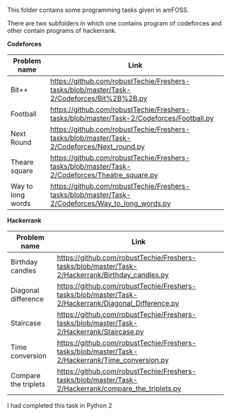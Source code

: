 This folder contains some programming tasks given in amFOSS.

There are two subfolders in which one contains program of codeforces and other contain programs of hackerrank.

**Codeforces**


|Problem name|Link|
|------------|----|
|Bit++|https://github.com/robustTechie/Freshers-tasks/blob/master/Task-2/Codeforces/Bit%2B%2B.py|
|Football|https://github.com/robustTechie/Freshers-tasks/blob/master/Task-2/Codeforces/Football.py|
|Next Round|https://github.com/robustTechie/Freshers-tasks/blob/master/Task-2/Codeforces/Next_round.py|
|Theare square|https://github.com/robustTechie/Freshers-tasks/blob/master/Task-2/Codeforces/Theatre_square.py|
|Way to long words|https://github.com/robustTechie/Freshers-tasks/blob/master/Task-2/Codeforces/Way_to_long_words.py|

**Hackerrank**


|Problem name|Link|
|------------|-----|
|Birthday candles|https://github.com/robustTechie/Freshers-tasks/blob/master/Task-2/Hackerrank/Birthday_candles.py|
|Diagonal difference|https://github.com/robustTechie/Freshers-tasks/blob/master/Task-2/Hackerrank/Diagonal_Difference.py|
|Staircase|https://github.com/robustTechie/Freshers-tasks/blob/master/Task-2/Hackerrank/Staircase.py|
|Time conversion|https://github.com/robustTechie/Freshers-tasks/blob/master/Task-2/Hackerrank/Time_conversion.py|
|Compare the triplets|https://github.com/robustTechie/Freshers-tasks/blob/master/Task-2/Hackerrank/compare_the_triplets.py|


I had completed this task in Python 2
